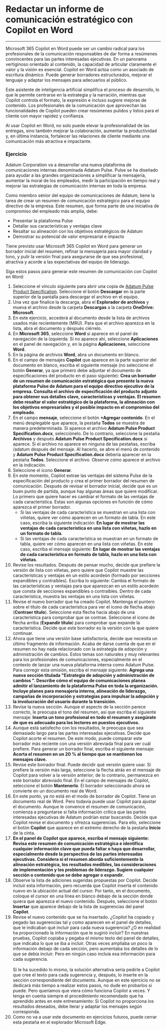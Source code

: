 # Redactar un informe de comunicación estratégico con Copilot en Word
---
Microsoft 365 Copilot en Word puede ser un cambio radical para los profesionales de la comunicación responsables de dar forma a resúmenes convincentes para las partes interesadas ejecutivas. En un panorama vertiginoso orientado al contenido, la capacidad de articular claramente el valor y la visión es esencial. Copilot en Word actúa como un asociado de escritura dinámico. Puede generar borradores estructurados, mejorar el lenguaje y adaptar los mensajes para adecuarlos al público.

Este asistente de inteligencia artificial simplifica el proceso de desarrollo, lo que le permite centrarse en la estrategia y la narración, mientras que Copilot controla el formato, la expresión e incluso sugiere mejoras de contenido. Los profesionales de la comunicación que aprovechan las funcionalidades de Copilot pueden crear resúmenes pulidos y listos para el cliente con mayor rapidez y confianza.

Al usar Copilot en Word, no solo puede elevar la profesionalidad de las entregas, sino también mejorar la colaboración, aumentar la productividad y, en última instancia, fortalecer las relaciones de cliente mediante una comunicación más atractiva e impactante.

### Ejercicio

Adatum Corporation va a desarrollar una nueva plataforma de comunicaciones internas denominada Adatum Pulse. Pulse se ha diseñado para ayudar a las grandes organizaciones a simplificar la mensajería, aumentar la moral de los empleados, medir la participación en tiempo real y mejorar las estrategias de comunicación internas en toda la empresa.

Como miembro sénior del equipo de comunicaciones de Adatum, tiene la tarea de crear un resumen de comunicación estratégico para el equipo directivo de la empresa. Este resumen, que forma parte de una iniciativa de compromiso del empleado más amplia, debe:

- Presentar la plataforma Pulse
- Detallar sus características y ventajas clave
- Resaltar su alineación con los objetivos estratégicos de Adatum
- Demostrar su potencial de valor empresarial e impacto

Tiene previsto usar Microsoft 365 Copilot en Word para generar un borrador inicial del resumen, refinar la mensajería para mayor claridad y tono, y pulir la versión final para asegurarse de que sea profesional, atractiva y acorde a las expectativas del equipo de liderazgo. 

Siga estos pasos para generar este resumen de comunicación con Copilot en Word:

1. Seleccione el vínculo siguiente para abrir una copia de [Adatum Pulse Product Specification](https://go.microsoft.com/fwlink/?linkid=2320263). Seleccione el botón **Descargar** en la parte superior de la pantalla para descargar el archivo en el equipo.
1. Una vez que finalice la descarga, abra el **Explorador de archivos** y mueva el archivo desde la carpeta **Descargas** a la carpeta **OneDrive: Microsoft**.
1. En este ejercicio, accederá al documento desde la lista de archivos usados más recientemente (MRU). Para que el archivo aparezca en la lista, abra el documento y después ciérrelo.
1. En **Microsoft 365**, seleccione **Word** si aparece en el panel de navegación de la izquierda. Si no aparece ahí, seleccione **Aplicaciones** en el panel de navegación y, en la página **Aplicaciones**, seleccione **Word**.
1. En la página de archivos **Word**, abra un documento en blanco.
1. En el campo de mensajes **Copilot** que aparece en la parte superior del documento en blanco, escriba el siguiente mensaje (no seleccione el botón **Generar**, ya que primero debe adjuntar el documento de especificaciones del producto en el paso siguiente): **Crea un borrador de un resumen de comunicación estratégica que presente la nueva plataforma Pulse de Adatum para el equipo directivo ejecutivo de la empresa. Consulta el archivo de especificación del producto adjunto para obtener sus detalles clave, características y ventajas. El resumen debe resaltar el valor estratégico de la plataforma, la alineación con los objetivos empresariales y el posible impacto en el compromiso del empleado**.
1. En el campo **mensaje**, seleccione el botón **+Agregar contenido**. En el menú desplegable que aparece, la pestaña **Todos** se muestra de manera predeterminada. Si aparece el archivo **Adatum Pulse Product Specification.docx**, selecciónelo. De lo contrario, seleccione la pestaña **Archivos** y después **Adatum Pulse Product Specification.docx** si aparece. Si el archivo no aparece en ninguna de las pestañas, escriba /adatum después del mensaje. Al hacerlo, se abre el menú de contenido y **Adatum Pulse Product Specification.docx** debería aparecer en la pestaña **Todos**. Seleccione el archivo. Observe cómo aparece el archivo en la indicación.
1. Seleccione el icono **Generar**. 
1. En este momento, Copilot extrae las ventajas del sistema Pulse de la especificación del producto y crea el primer borrador del resumen de comunicación. Después de revisar el borrador inicial, decide que es un buen punto de partida, aunque hay algunas áreas que quiere modificar. Lo primero que quiere hacer es cambiar el formato de las ventajas de cada característica. Estas son algunas opciones en función de cómo aparezca el primer borrador.
   - Si las ventajas de cada característica se muestran en una lista con viñetas, quiere ver cómo aparecen en un formato de tabla. En este caso, escriba la siguiente indicación: **En lugar de mostrar las ventajas de cada característica en una lista con viñetas, hazlo en un formato de tabla**.
   - Si las ventajas de cada característica se muestran en un formato de tabla, quiere ver cómo aparecen en una lista con viñetas. En este caso, escriba el mensaje siguiente: **En lugar de mostrar las ventajas de cada característica en formato de tabla, hazlo en una lista con viñetas**. 
1. Revise los resultados. Después de pensar mucho, decide que prefiere la versión de lista con viñetas, pero quiere que Copilot muestre las características y ventajas en un estilo acordeón (formado por secciones expandibles y contraíbles). Escriba lo siguiente: Cambia el formato de las características y ventajas para que aparezcan en un estilo acordeón que consta de secciones expandibles o contraíbles. Dentro de cada característica, muestra las ventajas en una lista con viñetas.
1. Revise el nuevo borrador que ha creado Copilot. Mantenga el puntero sobre el título de cada característica para ver el icono de flecha abajo (**Contraer título**). Seleccione esta flecha hacia abajo de una característica para comprobar que se contrae. Seleccione el icono de flecha arriba (**Expandir título**) para comprobar que expande la característica. Decide que este borrador es la versión con la que quiere continuar. 
1. Ahora que tiene una versión base satisfactoria, decide que necesita un último fragmento de información. Acaba de darse cuenta de que en el resumen no hay nada relacionado con la estrategia de adopción y administración de cambios. Estos temas son naturales y muy relevantes para los profesionales de comunicaciones, especialmente en el contexto de lanzar una nueva plataforma interna como Adatum Pulse. Para corregir esta omisión, escriba el mensaje siguiente: **Agrega una nueva sección titulada "Estrategia de adopción y administración de cambios ". Describe cómo el equipo de comunicaciones planea admitir el lanzamiento de la plataforma Pulse en toda la organización. Incluye planes para mensajería interna, alineación de liderazgo, campañas de incorporación y estrategias para impulsar la adopción y la involucración del usuario durante la transición.**
1. Revise la nueva sección. Aunque el aspecto de la sección parece correcto, le preocupa el tono del resumen, así que escriba el siguiente mensaje: **Inserta un tono profesional en todo el resumen y asegúrate de que es adecuado para los lectores en puestos ejecutivos.**
1. Aunque está satisfecho con los resultados, le preocupa que sea demasiado largo para las partes interesadas ejecutivas. Decide que Copilot acorte el resumen. De este modo, puede comparar este borrador más reciente con una versión abreviada final para ver cuál prefiere. Para generar un borrador final, escriba el siguiente mensaje: **Acorta el resumen en un 20 % al tiempo que se mantienen los mensajes clave.**
1. Revise este borrador final. Puede decidir qué versión quiere usar. Si prefiere la versión más larga, seleccione la flecha atrás en el mensaje de Copilot para volver a la versión anterior; de lo contrario, permanezca en este borrador abreviado final. En el campo de mensajes de Copilot, seleccione el botón **Mantenerlo**. El borrador seleccionado ahora se convierte en un documento real de Word. 
1. En este punto, ya no está en el modo de borrador de Copilot. Tiene un documento real de Word. Pero todavía puede usar Copilot para ajustar el documento. Aunque le convence el resumen de comunicación, comienza a preguntarse si falta información crítica que las partes interesadas ejecutivas de Adatum podrían estar buscando. Decide que Copilot revise el documento y ofrezca sugerencias. Para ello, seleccione el botón **Copilot** que aparece en el extremo derecho de la pestaña **Inicio** de la cinta.  
1. **En el panel de Copilot que aparece, escriba el mensaje siguiente: Revisa este resumen de comunicación estratégica e identifica cualquier información clave que pueda faltar o haya que desarrollar, especialmente desde la perspectiva de las partes interesadas ejecutivas. Considera si el resumen aborda suficientemente la alineación estratégica, los resultados medibles, las consideraciones de implementación y los problemas de liderazgo. Sugiere cualquier sección o contenido que se debe agregar o expandir.**
1. Observe la lista de adiciones sugeridas propuestas por Copilot. Decide incluir esta información, pero recuerda que Copilot inserta el contenido nuevo en la ubicación actual del cursor. Por tanto, en el documento, coloque el cursor en una línea en blanco debajo de la sección donde quiera que aparezca el nuevo contenido. Después, seleccione el botón **Insertar** que aparece debajo de la lista de sugerencias del panel **Copilot**. 
1. Revise el nuevo contenido que se ha insertado. ¿Copilot ha copiado y pegado las sugerencias tal y como aparecen en el panel de detalles, que le indicaban qué incluir para cada nueva sugerencia? ¿O en realidad ha proporcionado la información que le sugirió incluir? En nuestras pruebas, Copilot copiaba y pegaba el mismo texto del panel de detalles, que indicaba lo que se iba a incluir. Otras veces ampliaba un poco la información debajo de cada sección, pero aumentaba los detalles de lo que se debía incluir. Pero en ningún caso incluía esa información para cada sugerencia. <br><br>
   Si le ha sucedido lo mismo, la solución alternativa sería pedirle a Copilot que cree el texto para cada sugerencia y, después, lo inserte en la sección correspondiente del documento. Aunque en este ejercicio no se dedicará más tiempo a realizar estos pasos, no dude en probarlos si puede. Pero queríamos que viera cómo funciona Copilot a veces. Y tenga en cuenta siempre el procedimiento recomendado que ha aprendido antes en este entrenamiento: Si Copilot no proporciona los resultados deseados, debe iterar y adaptar los mensajes según corresponda. 
1. Como no va a usar este documento en ejercicios futuros, puede cerrar esta pestaña en el explorador Microsoft Edge. 
